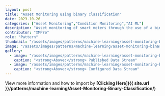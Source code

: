 ```yaml
---
layout: post
title: "Asset Monitoring using binary classification"
date: 2023-10-26
categories: ["Asset Monitoring","Condition Monitoring","AI ML"]
description: "Asset monitoring of smart meters through the use of a binary classification model on real-time data."
contributor: "XMPro"
role: "Pattern"
thumbnail: "/assets/images/patterns/machine-learning/asset-monitoring-binary-classification/dsRunning.png"
image: "/assets/images/patterns/machine-learning/asset-monitoring-binary-classification/dsRunning.png"
gallery:
  - image: "/assets/images/patterns/machine-learning/asset-monitoring-binary-classification/dsRunning.png"
    caption: "<strong>Above:</strong> Published Data Stream"
  - image: "/assets/images/patterns/machine-learning/asset-monitoring-binary-classification/ds.png"
    caption: "<strong>Above:</strong> Configured Data Stream"
---
```


View more information and how to import by <strong>[Clicking Here]({{ site.url }}/patterns/machine-learning/Asset-Monitoring-Binary-Classification/)</strong>